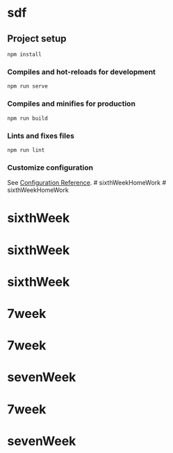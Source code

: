 # sdf

## Project setup
```
npm install
```

### Compiles and hot-reloads for development
```
npm run serve
```

### Compiles and minifies for production
```
npm run build
```

### Lints and fixes files
```
npm run lint
```

### Customize configuration
See [Configuration Reference](https://cli.vuejs.org/config/).
#   s i x t h W e e k H o m e W o r k  
 # sixthWeekHomeWork
# sixthWeek
# sixthWeek
# sixthWeek
# 7week
# 7week
# sevenWeek
# 7week
# sevenWeek
